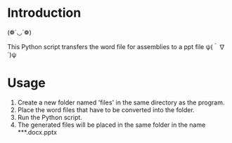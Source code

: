 # Introduction
(❁´◡`❁)

This Python script transfers the word file for assemblies to a ppt file ψ(｀∇´)ψ
# Usage
1. Create a new folder named 'files' in the same directory as the program.
2. Place the word files that have to be converted into the folder.
3. Run the Python script.
4. The generated files will be placed in the same folder in the name ***.docx.pptx
